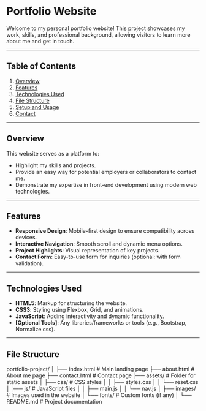# Portfolio Website

Welcome to my personal portfolio website! This project showcases my work, skills, and professional background, allowing visitors to learn more about me and get in touch.

---

## Table of Contents
1. [Overview](#overview)
2. [Features](#features)
3. [Technologies Used](#technologies-used)
4. [File Structure](#file-structure)
5. [Setup and Usage](#setup-and-usage)
6. [Contact](#contact)

---

## Overview
This website serves as a platform to:
- Highlight my skills and projects.
- Provide an easy way for potential employers or collaborators to contact me.
- Demonstrate my expertise in front-end development using modern web technologies.

---

## Features
- **Responsive Design**: Mobile-first design to ensure compatibility across devices.
- **Interactive Navigation**: Smooth scroll and dynamic menu options.
- **Project Highlights**: Visual representation of key projects.
- **Contact Form**: Easy-to-use form for inquiries (optional: with form validation).

---

## Technologies Used
- **HTML5**: Markup for structuring the website.
- **CSS3**: Styling using Flexbox, Grid, and animations.
- **JavaScript**: Adding interactivity and dynamic functionality.
- **[Optional Tools]**: Any libraries/frameworks or tools (e.g., Bootstrap, Normalize.css).

---

## File Structure
portfolio-project/
│
├── index.html        # Main landing page
├── about.html        # About me page
├── contact.html      # Contact page
├── assets/           # Folder for static assets
│   ├── css/          # CSS styles
│   │   ├── styles.css
│   │   └── reset.css
│   ├── js/           # JavaScript files
│   │   ├── main.js
│   │   └── nav.js
│   ├── images/       # Images used in the website
│   └── fonts/        # Custom fonts (if any)
│
└── README.md         # Project documentation
